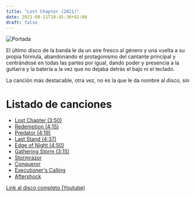 ```yaml
---
title: "Lost Chapter (2021)"
date: 2021-09-21T10:45:30+02:00
draft: false
---
```


![Portada](/img/portada3.jpg)


El último disco de la banda le da un aire fresco al género y una vuelta a su propia fórmula, abandonando el protagonismo del cantante principal y centrándose en todas las partes por igual, dando poder y presencia a la guitarra y la batería a la vez que no dejaba detrás el bajo ni el teclado.

La canción más destacable, otra vez, no es la que le da nombre al disco, sin

# Listado de canciones

+ [Lost Chapter (3:50)](https://www.youtube.com/watch?v=5IWS7Y5KRhk)
+ [Redemption (4:15)](https://www.youtube.com/watch?v=S67dhNU5Ew4)
+ [Predator (4:19)](https://www.youtube.com/watch?v=4F230erLMhg)
+ [Last Stand (4:37)](https://www.youtube.com/watch?v=ZqS8hfzHi4Q)
+ [Edge of Night (4:50)](https://www.youtube.com/watch?v=O0RKS9592-s)
+ [Gathering Storm (3:15)](https://www.youtube.com/watch?v=SRb15bkyoeM)
+ [Stormrazor](https://www.youtube.com/watch?v=o2JEstOs76U)
+ [Conqueror](https://www.youtube.com/watch?v=c6HyLRih9Ks)
+ [Executioner's Calling](https://www.youtube.com/watch?v=YISlzsGfW-4)
+ [Aftershock](https://www.youtube.com/watch?v=vfqOVq0YxQE)

[Link al disco completo (Youtube)](https://www.youtube.com/watch?v=VXtaMAN9zX4 "Click para abrir") 
